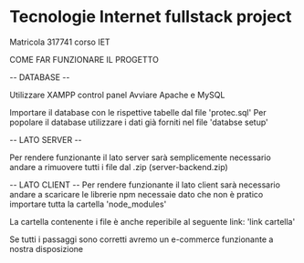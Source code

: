 # Tecnologie Internet fullstack project

Matricola 317741 corso IET

COME FAR FUNZIONARE IL PROGETTO

-- DATABASE --

Utilizzare XAMPP control panel
Avviare Apache e MySQL

Importare il database con le rispettive tabelle dal file 'protec.sql'
Per popolare il database utilizzare i dati già forniti nel file 'databse setup'

-- LATO SERVER --

Per rendere funzionante il lato server sarà semplicemente necessario andare a rimuovere tutti i file dal .zip (server-backend.zip)

-- LATO CLIENT --
Per rendere funzionante il lato client sarà necessario andare a scaricare le librerie npm necessaie dato che non è pratico importare tutta
la cartella 'node_modules'

La cartella contenente i file è anche reperibile al seguente link: 'link cartella'

Se tutti i passaggi sono corretti avremo un e-commerce funzionante a nostra disposizione
